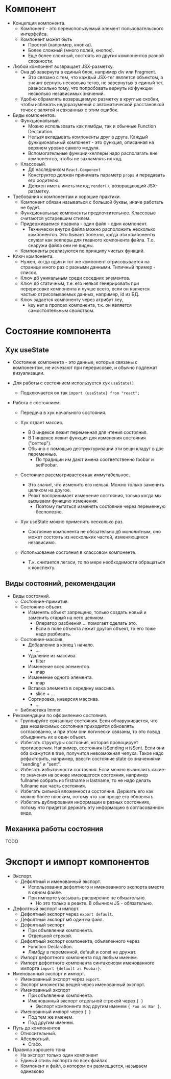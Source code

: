 # Компонент

* Концепция компонента.
  * Компонент - это переиспользуемый элемент пользовательского интерфейса.
  * Компонент может быть
    * Простой (например, кнопка).
    * Более сложный (много полей, кнопок).
    * Еще более сложный, состоять из других компонентов разной сложности.
* Любой компонент возвращает JSX-разметку.
  * Она дб завернута в единый блок, например div или Fragment.
    * Это связано с тем, что каждый JSX-тег является объектом, а значит вернуть несколько тегов, не завернутых в единый тег, равносильно тому, что попробовать вернуть из функции несколько независимых значений.
  * Удобно обрамлять возвращаемую разметку в круглые скобки, чтобы избежать недоразумений с автоматической расстановкой точек с запятой и связанных с этим ошибок.
* Виды компонентов.
  * Функциональный.
    * Можно использовать как лямбды, так и обычные Function Declaration.
    * Нельзя вкладывать компоненты друг в друга. Каждый функциональный компонент - это функция, описанная на верхнем уровне самого модуля.
    * Вспомогательные функции-хелперы надо располагать вне компонентов, чтобы не захламлять их код.
  * Классовый.
    * Дб наследником `React.Component`
    * Конструктор должен принимать параметр `props` и передавать его родителю.
    * Должен иметь иметь метод `render()`, возвращающий JSX-разметку.
* Требования к компонентам и хорошие практики.
  * Компонент обязан называться с большой буквы, иначе работать не будет.
  * Функциональные компоненты предпочтительнее. Классовые считаются устаревшим стилем.
  * Придерживаемся правила - один файл - один компонент.
    * Технически внутри файла можно расположить несколько компонентов. Это бывает полезно, когда эти компоненты служат как хелперы для главного компонента файла. Т.о. снаружи файла они не видны.
  * Компоненты реализуются по принципу чистых функций.
* Ключ компонента.
  * Нужен, когда один и тот же компонент отрисовывается на странице много раз с разными данными. Типичный пример - список.
  * Ключ дб уникальным среди соседних элементов.
  * Ключ дб статичным, т.е. его нельзя генерировать при перерисовке компонента и лучше всего, если он является частью отрисовываемых данных, например, id из БД.
  * Ключ задается компоненту через атрибут key,
    * key нет в пропсах компонента, т.к. он является самостоятельным свойством.

# Состояние компонента

## Хук useState

* Состояние компонента - это данные, которые связаны с компонентом, не исчезают при перерисовке, и обычно подлежат визуализации.
* Для работы с состоянием используется хук `useState()`

  * Подключается он так `import {useState} from "react";`
* Работа с состоянием.

  * Передача в хук начального состояния.
  * Хук отдает массив.

    * В 0 индексе лежит переменная для чтения состояния.
    * В 1 индексе лежит функция для изменения состояния ("сеттер").
    * Обычно с помощью деструктуризации эти вещи кладут в две переменные.
      * По традиции им дают имена соответственно foobar и setFoobar.
  * Состояние рассматривается как иммутабельное.

    * Это значит, что изменить его нельзя. Можно только заменить целиком на другое.
    * Реакт воспринимает изменение состояния, только когда мы вызываем функцию изменения.
      * Поэтому пытаться изменять состояние через переменную бесполезно.
  * Хук useState можно применять несколько раз.

    * Состояние компонента не обязательно дб монолитным, оно может состоять из нескольких частей, изменяющихся независимо.
  * Использование состояния в классовом компоненте.

    * Т.к. считается легаси, то по мере необходимости обращаться к конспекту.

## Виды состояний, рекомендации

* Виды состояний.
  * Состояние-примитив.
  * Состояние-объект.
    * Изменять объект запрещено, только создать новый и заменить старый на него целиком.
      * Оператор разбиения ... помогает сделать это.
      * Если в поле объекта лежит другой объект, то его тоже надо разбивать.
  * Состояние-массив.
    * Добавление в конец \ начало.
      * ...
    * Удаление из массива.
      * filter
    * Изменение всех элементов.
      * map
    * Изменение одного элемента.
      * map
    * Вставка элемента в середину массива.
      * slice + ...
    * Сортировка, инверсия массива.
      * ...
  * Библиотека Immer.
* Рекомендации по оформлению состояния.
  * Группируйте связанные состояния. Если обнаруживается, что два независимых состояния приходится обновлять согласованно, и при этом они логически связаны, то это повод объединить их в один объект.
  * Избегать структуры состояния, которая провоцирует противоречия. Например, состояния isSending и isSent. Если они оба окажутся в true, получится невозможная чепуха. Такое надо рефакторить, например, ввести состояние state со значениями "sending" и "sent".
  * Избегать избыточности состояния. Если можно вычислить какие-то значения на основе имеющегося состояния, например fullname собрать из firstname и lastname, то не надо делать fullname как часть состояния.
  * Избегать сильной вложенности состояния. Держать его как можно более плоским, потому что так проще его обновлять.
  * Избегать дублирования информации в разных состояниях, потому что придется держать эту информацию в согласованном виде.

## Механика работы состояния

TODO

# Экспорт и импорт компонентов

* Экспорт.
  * Дефолтный и именованный экспорт.
    * Использование дефолтного и именованного экспорта вместе в одном файле.
    * При импорте указывать расширение не обязательно.
      * Но это только в реакте. В обычном JS - обязательно.
* Дефолтный экспорт и импорт.
  * Дефолтный экспорт через `export default`.
  * Дефолтный экспорт мб один на файл.
  * Дефолтный экспорт
    * При объявлении компонента.
    * Отдельной строкой.
  * Дефолтный экспорт компонента, объявленного через
    * Function Declaration.
    * Лямбду в переменной, default и const не дружат.
  * Импорт дефолтного компонента под любым именем.
  * Импорт дефолтного компонента синтаксисом именованного импорта `import {default as Foobar}`.
* Именованный экспорт и импорт.
  * Именованный экспорт через `export`.
  * Экспорт множества вещей через именованный экспорт.
  * Именованный экспорт
    * При объявлении компонента.
    * Именованный экспорт отдельной строкой через `{ }`
      * Экспорт компонента под другим именем `{ Foo as Bar }`.
  * Именованный импорт через `{ }`
    * Под тем же именем.
    * Под другим именем.
* Путь до компонентов
  * Относительный.
  * Абсолютный.
    * Craco.
* Правила хорошего тона
  * На экспорт только один компонент
  * Единый стиль экспорта во всех файлах
  * Компонент и файл, в котором он размещается, называем одинаково

